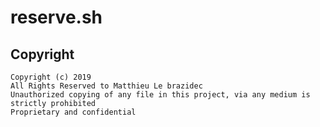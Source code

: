 # reserve.sh

## Copyright

```
Copyright (c) 2019
All Rights Reserved to Matthieu Le brazidec
Unauthorized copying of any file in this project, via any medium is strictly prohibited
Proprietary and confidential
```

